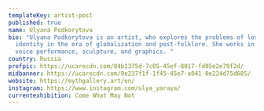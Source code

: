 ```yaml
---
templateKey: artist-post
published: true
name: Ulyana Podkorytova
bio: "Ulyana Podkorytova is an artist, who explores the problems of loss of
  identity in the era of globalization and post-folklore. She works in video,
  voice performance, sculpture, and graphics. "
country: Russia
profpic: https://ucarecdn.com/84b1375d-7c05-45ef-8017-fd05e2e79f2d/
midbanner: https://ucarecdn.com/9e237f1f-1f45-45e7-a041-0e224d75d685/
website: https://mythgallery.art/en/
instagram: https://www.instagram.com/ulya_yaraya/
currentexhibition: Come What May Not
---
```

